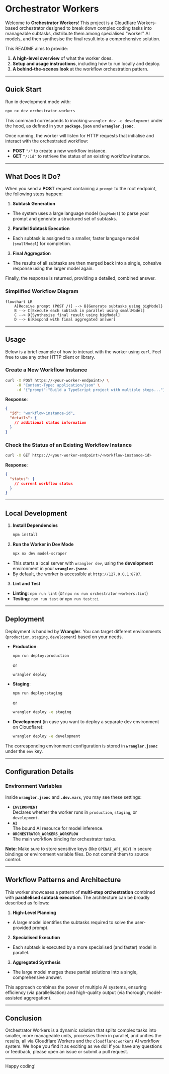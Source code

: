 # Orchestrator Workers

Welcome to **Orchestrator Workers**! This project is a Cloudflare Workers-based orchestrator designed to break down complex coding tasks into manageable subtasks, distribute them among specialised "worker" AI models, and then synthesise the final result into a comprehensive solution.

This README aims to provide:

1. **A high-level overview** of what the worker does.  
2. **Setup and usage instructions**, including how to run locally and deploy.  
3. **A behind-the-scenes look** at the workflow orchestration pattern.  

---

## Quick Start

Run in development mode with:

```bash
npx nx dev orchestrator-workers
```

This command corresponds to invoking `wrangler dev -e development` under the hood, as defined in your **`package.json`** and **`wrangler.jsonc`**.

Once running, the worker will listen for HTTP requests that initialise and interact with the orchestrated workflow:

- **POST** `"/"` to create a new workflow instance.
- **GET** `"/:id"` to retrieve the status of an existing workflow instance.

---

## What Does It Do?

When you send a **POST** request containing a `prompt` to the root endpoint, the following steps happen:

1. **Subtask Generation**
  - The system uses a large language model (`bigModel`) to parse your prompt and generate a structured set of subtasks.
2. **Parallel Subtask Execution**
  - Each subtask is assigned to a smaller, faster language model (`smallModel`) for completion.
3. **Final Aggregation**
  - The results of all subtasks are then merged back into a single, cohesive response using the larger model again.

Finally, the response is returned, providing a detailed, combined answer.

### Simplified Workflow Diagram

```mermaid
flowchart LR
    A[Receive prompt (POST /)] --> B{Generate subtasks using bigModel}
    B --> C[Execute each subtask in parallel using smallModel]
    C --> D[Synthesise final result using bigModel]
    D --> E[Respond with final aggregated answer]
```

---

## Usage

Below is a brief example of how to interact with the worker using `curl`. Feel free to use any other HTTP client or library.

### Create a New Workflow Instance

```bash
curl -X POST https://<your-worker-endpoint>/ \
     -H "Content-Type: application/json" \
     -d '{"prompt":"Build a TypeScript project with multiple steps..."}'
```

**Response**:
```json
{
  "id": "workflow-instance-id",
  "details": {
    // additional status information
  }
}
```

### Check the Status of an Existing Workflow Instance

```bash
curl -X GET https://<your-worker-endpoint>/<workflow-instance-id>
```

**Response**:
```json
{
  "status": {
    // current workflow status
  }
}
```

---

## Local Development

1. **Install Dependencies**

   ```bash
   npm install
   ```

2. **Run the Worker in Dev Mode**

   ```bash
   npx nx dev model-scraper
   ```

  - This starts a local server with `wrangler dev`, using the **development** environment in your **`wrangler.jsonc`**.
  - By default, the worker is accessible at `http://127.0.0.1:8787`.

3. **Lint and Test**

  - **Linting**: `npm run lint` (or `npx nx run orchestrator-workers:lint`)
  - **Testing**: `npm run test` or `npm run test:ci`

---

## Deployment

Deployment is handled by **Wrangler**. You can target different environments (`production`, `staging`, `development`) based on your needs.

- **Production**:
  ```bash
  npm run deploy:production
  ```
  or
  ```bash
  wrangler deploy
  ```

- **Staging**:
  ```bash
  npm run deploy:staging
  ```
  or
  ```bash
  wrangler deploy -e staging
  ```

- **Development** (in case you want to deploy a separate dev environment on Cloudflare):
  ```bash
  wrangler deploy -e development
  ```

The corresponding environment configuration is stored in **`wrangler.jsonc`** under the `env` key.

---

## Configuration Details

### Environment Variables

Inside **`wrangler.jsonc`** and **`.dev.vars`**, you may see these settings:

- **`ENVIRONMENT`**  
  Declares whether the worker runs in `production`, `staging`, or `development`.
- **`AI`**  
  The bound AI resource for model inference.
- **`ORCHESTRATOR_WORKERS_WORKFLOW`**  
  The main workflow binding for orchestrator tasks.

**Note**: Make sure to store sensitive keys (like `OPENAI_API_KEY`) in secure bindings or environment variable files. Do not commit them to source control.

---

## Workflow Patterns and Architecture

This worker showcases a pattern of **multi-step orchestration** combined with **parallelised subtask execution**. The architecture can be broadly described as follows:

1. **High-Level Planning**
  - A large model identifies the subtasks required to solve the user-provided prompt.

2. **Specialised Execution**
  - Each subtask is executed by a more specialised (and faster) model in parallel.

3. **Aggregated Synthesis**
  - The large model merges these partial solutions into a single, comprehensive answer.

This approach combines the power of multiple AI systems, ensuring efficiency (via parallelisation) and high-quality output (via thorough, model-assisted aggregation).

---

## Conclusion

Orchestrator Workers is a dynamic solution that splits complex tasks into smaller, more manageable units, processes them in parallel, and unifies the results, all via Cloudflare Workers and the `cloudflare:workers` AI workflow system. We hope you find it as exciting as we do! If you have any questions or feedback, please open an issue or submit a pull request.

---

Happy coding!
